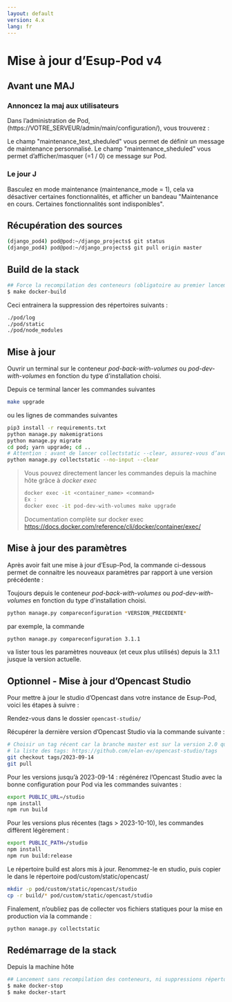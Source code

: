 ```yaml
---
layout: default
version: 4.x
lang: fr
---
```


# Mise à jour d’Esup-Pod v4

## Avant une MAJ

### Annoncez la maj aux utilisateurs

Dans l’administration de Pod, (https://VOTRE_SERVEUR/admin/main/configuration/), vous trouverez :

Le champ "maintenance_text_sheduled" vous permet de définir un message de maintenance personnalisé.
Le champ "maintenance_sheduled" vous permet d’afficher/masquer (=1 / 0) ce message sur Pod.

### Le jour J

Basculez en mode maintenance (maintenance_mode = 1), cela va désactiver certaines fonctionnalités, et afficher un bandeau "Maintenance en cours. Certaines fonctionnalités sont indisponibles".

## Récupération des sources

```sh
(django_pod4) pod@pod:~/django_projects$ git status
(django_pod4) pod@pod:~/django_projects$ git pull origin master
```
## Build de la stack

```sh
## Force la recompilation des conteneurs (obligatoire au premier lancement ou après un docker-reset)
$ make docker-build
```
Ceci entrainera la suppression des répertoires suivants :

```sh
./pod/log
./pod/static
./pod/node_modules
```

## Mise à jour

Ouvrir un terminal sur le conteneur _pod-back-with-volumes_ ou _pod-dev-with-volumes_ en fonction du type d'installation choisi.

Depuis ce terminal lancer les commandes suivantes

```sh
make upgrade
```
ou les lignes de commandes suivantes 
```sh
pip3 install -r requirements.txt
python manage.py makemigrations
python manage.py migrate
cd pod; yarn upgrade; cd ..
# Attention : avant de lancer collectstatic --clear, assurez-vous d’avoir sauvegardé le dossier static/custom si vous y avez mis des fichiers personnalisés.
python manage.py collectstatic --no-input --clear
```
> Vous pouvez directement lancer les commandes depuis la machine hôte grâce à _docker exec_
> ```sh
> docker exec -it <container_name> <command>
> Ex : 
> docker exec -it pod-dev-with-volumes make upgrade
> ```
> Documentation complète sur docker exec 
> https://docs.docker.com/reference/cli/docker/container/exec/
>
> 
## Mise à jour des paramètres

Après avoir fait une mise à jour d’Esup-Pod, la commande ci-dessous permet de connaitre les nouveaux paramètres par rapport à une version précédente :

Toujours depuis le conteneur _pod-back-with-volumes_ ou _pod-dev-with-volumes_ en fonction du type d'installation choisi.

```sh
python manage.py compareconfiguration *VERSION_PRECEDENTE*
```

par exemple, la commande

```sh
python manage.py compareconfiguration 3.1.1
```

va lister tous les paramètres nouveaux (et ceux plus utilisés) depuis la 3.1.1 jusque la version actuelle.

## Optionnel - Mise à jour d’Opencast Studio

Pour mettre à jour le studio d’Opencast dans votre instance de Esup-Pod, voici les étapes à suivre :

Rendez-vous dans le dossier `opencast-studio/`

Récupérer la dernière version d’Opencast Studio via la commande suivante :

```sh
# Choisir un tag récent car la branche master est sur la version 2.0 qui est un redesign complet
# la liste des tags: https://github.com/elan-ev/opencast-studio/tags
git checkout tags/2023-09-14
git pull
```

Pour les versions jusqu’à 2023-09-14 : régénérez l’Opencast Studio avec la bonne configuration pour Pod via les commandes suivantes :

```sh
export PUBLIC_URL=/studio
npm install
npm run build
```

Pour les versions plus récentes (tags > 2023-10-10), les commandes diffèrent légèrement :

```sh
export PUBLIC_PATH=/studio
npm install
npm run build:release
```

Le répertoire build est alors mis à jour. Renommez-le en studio, puis copier le dans le répertoire pod/custom/static/opencast/

```sh
mkdir -p pod/custom/static/opencast/studio
cp -r build/* pod/custom/static/opencast/studio
```

Finalement, n’oubliez pas de collecter vos fichiers statiques pour la mise en production via la commande :

```sh
python manage.py collectstatic
```

## Redémarrage de la stack

Depuis la machine hôte

```sh
## Lancement sans recompilation des conteneurs, ni suppressions répertoires ./pod/log, ./pod/static, ./pod/node_modules
$ make docker-stop
$ make docker-start
```
